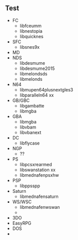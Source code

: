 ## Test

- FC
  - libfceumm 
  - libnestopia
  - libquicknes
- SFC
  - libsnes9x
- MD
- NDS
  - libdesmume
  - libdesmume2015
  - libmelondsds
  - libmelonds
- N64
  - libmupen64plusnextgles3
  - libparalleln64  xx
- GB/GBC
  - libgambatte
  - libmgba
- GBA
  - libmgba
  - libvbam
  - libvbanext
- DC
  - libflycase
- NGP
  - ??
- PS
  - libpcsxrearmed
  - libswanstation       xx
  - libmednafenpsxhw
- PSP
  - libppsspp
- Saturn
  - libmednafensaturn
- WS/WSC
  - libmednafenwswan
  - 
- 3DO
- EasyRPG
- DOS
- 